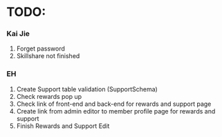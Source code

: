 # TODO:

### Kai Jie

1. Forget password
2. Skillshare not finished

### EH

1. Create Support table validation (SupportSchema)
2. Check rewards pop up
3. Check link of front-end and back-end for rewards and support page
4. Create link from admin editor to member profile page for rewards and support
5. Finish Rewards and Support Edit
